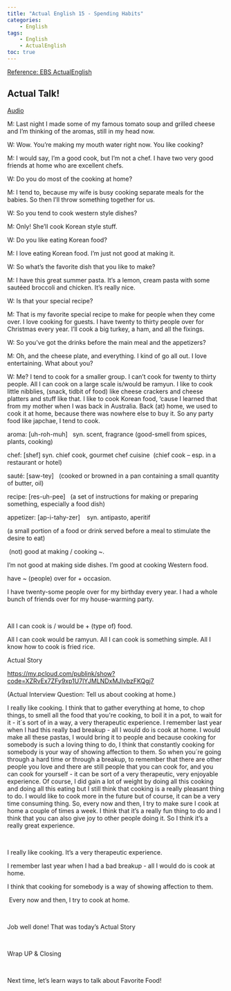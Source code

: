 ```yaml
---
title: "Actual English 15 - Spending Habits"
categories:
    - English
tags:
    - English
    - ActualEnglish
toc: true
---
```


[Reference: EBS ActualEnglish](http://home.ebse.co.kr/actualenglish/)

## Actual Talk!
[Audio](https://my.pcloud.com/publink/show?code=XZjvEx7Z9NsRNvtQxX78F1dxIfphFjhnjfsV)

M: Last night I made some of my famous tomato soup and grilled cheese and I’m thinking of the aromas, still in my head now.

W: Wow. You’re making my mouth water right now. You like cooking?

M: I would say, I’m a good cook, but I’m not a chef. I have two very good friends at home who are excellent chefs.

W: Do you do most of the cooking at home?

M: I tend to, because my wife is busy cooking separate meals for the babies. So then I’ll throw something together for us.

W: So you tend to cook western style dishes?

M: Only! She’ll cook Korean style stuff.

W: Do you like eating Korean food?

M: I love eating Korean food. I’m just not good at making it.

W: So what’s the favorite dish that you like to make?

M: I have this great summer pasta. It’s a lemon, cream pasta with some sautéed broccoli and chicken. It’s really nice.

W: Is that your special recipe?

M: That is my favorite special recipe to make for people when they come over. I love cooking for guests. I have twenty to thirty people over for Christmas every year. I’ll cook a big turkey, a ham, and all the fixings.

W: So you've got the drinks before the main meal and the appetizers?

M: Oh, and the cheese plate, and everything. I kind of go all out. I love entertaining. What about you?

W: Me? I tend to cook for a smaller group. I can’t cook for twenty to thirty people. All I can cook on a large scale is/would be ramyun. I like to cook little nibblies, (snack, tidbit of food) like cheese crackers and cheese platters and stuff like that. I like to cook Korean food, ‘cause I learned that from my mother when I was back in Australia. Back (at) home, we used to cook it at home, because there was nowhere else to buy it. So any party food like japchae, I tend to cook.




aroma: [uh-roh-muh]   syn. scent, fragrance (good-smell from spices, plants, cooking)

chef: [shef]  syn. chief cook, gourmet chef cuisine  (chief cook – esp. in a restaurant or hotel)    

sauté: [saw-tey]      (cooked or browned in a pan containing a small quantity of butter, oil)

recipe: [res-uh-pee]     (a set of instructions for making or preparing something, especially a food dish)

appetizer: [ap-i-tahy-zer]    syn. antipasto, aperitif

(a small portion of a food or drink served before a meal to stimulate the desire to eat)

 (not) good at making / cooking ~.

I’m not good at making side dishes.
I’m good at cooking Western food.




have ~ (people) over for + occasion.

I have twenty-some people over for my birthday every year.
I had a whole bunch of friends over for my house-warming party.

 

All I can cook is / would be + (type of) food.

All I can cook would be ramyun.
All I can cook is something simple.
All I know how to cook is fried rice.







Actual Story

https://my.pcloud.com/publink/show?code=XZRvEx7ZFy9xp1U7lYJMLNDxMJIvbzFKQgj7

(Actual Interview Question: Tell us about cooking at home.)

I really like cooking. I think that to gather everything at home, to chop things, to smell all the food that you're cooking, to boil it in a pot, to wait for it - it´s sort of in a way, a very therapeutic experience. I remember last year when I had this really bad breakup - all I would do is cook at home. I would make all these pastas, I would bring it to people and because cooking for somebody is such a loving thing to do, I think that constantly cooking for somebody is your way of showing affection to them. So when you´re going through a hard time or through a breakup, to remember that there are other people you love and there are still people that you can cook for, and you can cook for yourself - it can be sort of a very therapeutic, very enjoyable experience. Of course, I did gain a lot of weight by doing all this cooking and doing all this eating but I still think that cooking is a really pleasant thing to do. I would like to cook more in the future but of course, it can be a very time consuming thing. So, every now and then, I try to make sure I cook at home a couple of times a week. I think that it’s a really fun thing to do and I think that you can also give joy to other people doing it. So I think it’s a really great experience.

 

I really like cooking. It’s a very therapeutic experience.




I remember last year when I had a bad breakup - all I would do is cook at home.




I think that cooking for somebody is a way of showing affection to them.




 Every now and then, I try to cook at home.

 

Job well done! That was today’s Actual Story

 

Wrap UP & Closing

 

Next time, let’s learn ways to talk about Favorite Food!








